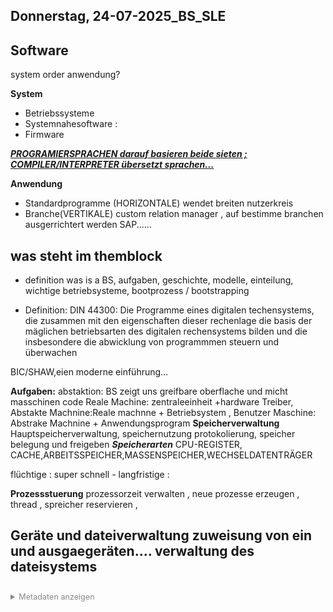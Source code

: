 ﻿## Donnerstag, 24-07-2025_BS_SLE


## Software
system order anwendung?

**System**
- Betriebssysteme
- Systemnahesoftware :
- Firmware

<u>***PROGRAMIERSPRACHEN darauf basieren beide sieten ; COMPILER/INTERPRETER übersetzt sprachen...*** </u>

**Anwendung** 
- Standardprogramme  (HORIZONTALE) wendet breiten nutzerkreis
- Branche(VERTIKALE) custom relation manager , auf bestimme branchen ausgerrichtert werden SAP......


## was steht im themblock
- definition was is a BS, aufgaben, geschichte, modelle, einteilung, wichtige betriebsysteme, bootprozess / bootstrapping

- Definition: DIN 44300:
Die Programme eines digitalen techensystems, die zusammen mit den eigenschaften dieser rechenlage die basis der mäglichen betriebsarten des digitalen rechensystems bilden und die insbesondere die abwicklung von programmmen steuern und überwachen

BIC/SHAW,eien moderne einführung...

 **Aufgaben:** abstaktion: BS zeigt uns greifbare oberflache und micht masschinen code Reale Machine: zentraleeinheit +hardware Treiber, Abstakte Machnine:Reale machnne + Betriebsystem , Benutzer Maschine: Abstrake Machnine + Anwendungsprogram
**Speicherverwaltung** Hauptspeicherverwaltung, speichernutzung protokolierung, speicher belegung und freigeben ***Speicherarten*** CPU-REGISTER, CACHE,ARBEITSSPEICHER,MASSENSPEICHER,WECHSELDATENTRÄGER

flüchtige : super schnell - langfristige : 

**Prozessstuerung** prozessorzeit verwalten , neue prozesse erzeugen , thread , spreicher reservieren , 

**Geräte und dateiverwaltung** zuweisung von ein und ausgaegeräten.... verwaltung des dateisystems
---
<details style="margin-top: 2em;">
<summary style="font-size: 0.9em; color: #888;">Metadaten anzeigen</summary>
<p style="font-size: 0.85em; color: grey;">
Teil der FIAE-Umschulung (2025â€“2027) am BFW MÃ¼hlenbeck.<br>
Diese Mitschrift entstand im Unterricht am 24.07.2025 mit SLE.<br>
Sie basiert auf gemeinsam erarbeiteten Inhalten und ergÃ¤nzenden Ãœbungsbeispielen vom 24.07.2025.<br><br>
Die Version wurde inhaltlich Ã¼berarbeitet, strukturell optimiert und technisch ergÃ¤nzt,<br>
um Lernerfolg, PrÃ¼fungsrelevanz und Nachvollziehbarkeit zu fÃ¶rdern.<br><br>
Ã–ffentlich dokumentiert zur Wiederholung, PrÃ¼fungsvorbereitung und als Orientierungshilfe fÃ¼r Dritte.<br><br>
Quelle: Eigene Mitschrift & Unterrichtsinhalte<br>
Autor: Sean Conroy<br>
Lizenz: <a href="https://creativecommons.org/licenses/by-nc-sa/4.0/" target="_blank">CC BY-NC-SA 4.0</a>
</p>
</details>